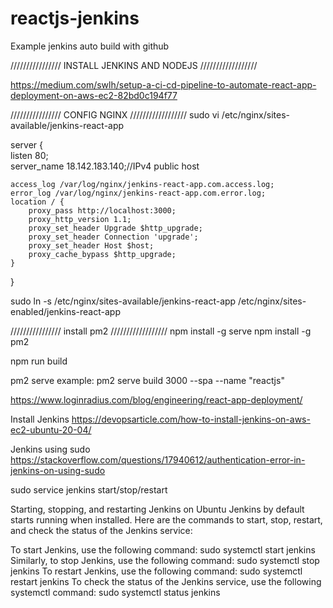 # reactjs-jenkins
Example jenkins auto build with github

//////////////// INSTALL JENKINS AND NODEJS //////////////////

https://medium.com/swlh/setup-a-ci-cd-pipeline-to-automate-react-app-deployment-on-aws-ec2-82bd0c194f77

//////////////// CONFIG NGINX //////////////////
sudo vi /etc/nginx/sites-available/jenkins-react-app

server {                                                                 
listen 80;                                                               
  server_name 18.142.183.140;//IPv4 public host

    access_log /var/log/nginx/jenkins-react-app.com.access.log;
    error_log /var/log/nginx/jenkins-react-app.com.error.log;
    location / {
        proxy_pass http://localhost:3000;                                 
        proxy_http_version 1.1;
        proxy_set_header Upgrade $http_upgrade;
        proxy_set_header Connection 'upgrade';
        proxy_set_header Host $host;
        proxy_cache_bypass $http_upgrade;
    }
}

sudo ln -s /etc/nginx/sites-available/jenkins-react-app /etc/nginx/sites-enabled/jenkins-react-app


//////////////// install pm2 //////////////////
npm install -g serve
npm install -g pm2

npm run build

pm2 serve <path> <port>
example: pm2 serve build 3000 --spa --name "reactjs"


https://www.loginradius.com/blog/engineering/react-app-deployment/


Install Jenkins
https://devopsarticle.com/how-to-install-jenkins-on-aws-ec2-ubuntu-20-04/


Jenkins using sudo
https://stackoverflow.com/questions/17940612/authentication-error-in-jenkins-on-using-sudo

sudo service jenkins start/stop/restart


Starting, stopping, and restarting Jenkins on Ubuntu
Jenkins by default starts running when installed. Here are the commands to start, stop, restart, and check the status of the Jenkins service:

To start Jenkins, use the following command:
        sudo systemctl start jenkins 
Similarly, to stop Jenkins, use the following command:
        sudo systemctl stop jenkins 
To restart Jenkins, use the following command:
        sudo systemctl restart jenkins 
To check the status of the Jenkins service, use the following systemctl command:
        sudo systemctl status jenkins 


